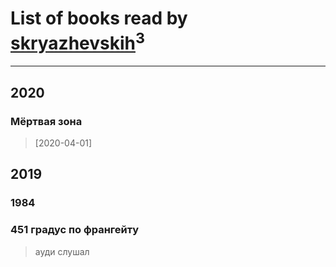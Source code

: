 # List of books read by [skryazhevskih](http://vk.com/id383165880)<sup>3</sup>
---

## 2020

### Мёртвая зона
> [2020-04-01] 



## 2019

### 1984


### 451 градус по франгейту
> ауди слушал




